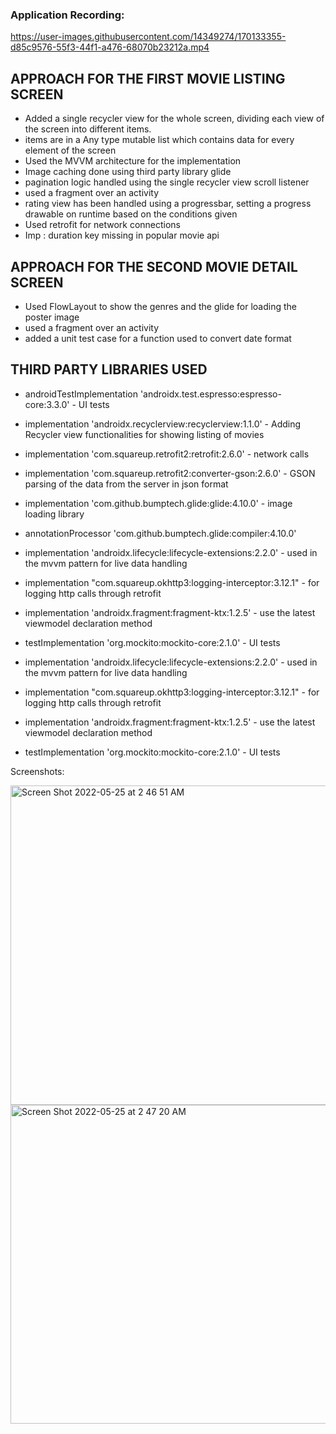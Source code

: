 
### Application Recording:

https://user-images.githubusercontent.com/14349274/170133355-d85c9576-55f3-44f1-a476-68070b23212a.mp4



## APPROACH FOR THE FIRST MOVIE LISTING SCREEN

* Added a single recycler view for the whole screen, dividing each view of the screen into different items.
* items are in a Any type mutable list which contains data for every element of the screen
* Used the MVVM architecture for the implementation
* Image caching done using third party library glide
* pagination logic handled using the single recycler view scroll listener
* used a fragment over an activity
* rating view has been handled using a progressbar, setting a progress drawable on runtime based on the conditions given
* Used retrofit for network connections
* Imp : duration key missing in popular movie api

## APPROACH FOR THE SECOND MOVIE DETAIL SCREEN

* Used FlowLayout to show the genres and the glide for loading the poster image
* used a fragment over an activity
* added a unit test case for a function used to convert date format

## THIRD PARTY LIBRARIES USED

* androidTestImplementation 'androidx.test.espresso:espresso-core:3.3.0' - UI tests
* implementation 'androidx.recyclerview:recyclerview:1.1.0' - Adding Recycler view functionalities for showing listing of movies

* implementation 'com.squareup.retrofit2:retrofit:2.6.0' - network calls
* implementation 'com.squareup.retrofit2:converter-gson:2.6.0' -  GSON parsing of the data from the server in json format

* implementation 'com.github.bumptech.glide:glide:4.10.0' - image loading library
* annotationProcessor 'com.github.bumptech.glide:compiler:4.10.0'

* implementation 'androidx.lifecycle:lifecycle-extensions:2.2.0' - used in the mvvm  pattern for live data handling
* implementation "com.squareup.okhttp3:logging-interceptor:3.12.1" -  for logging http calls through retrofit
* implementation 'androidx.fragment:fragment-ktx:1.2.5' -  use the latest viewmodel declaration method
* testImplementation 'org.mockito:mockito-core:2.1.0' - UI tests
* implementation 'androidx.lifecycle:lifecycle-extensions:2.2.0' - used in the mvvm  pattern for live data handling
* implementation "com.squareup.okhttp3:logging-interceptor:3.12.1" -  for logging http calls through retrofit
* implementation 'androidx.fragment:fragment-ktx:1.2.5' -  use the latest viewmodel declaration method
* testImplementation 'org.mockito:mockito-core:2.1.0' - UI tests


Screenshots:

<img width="511" alt="Screen Shot 2022-05-25 at 2 46 51 AM" src="https://user-images.githubusercontent.com/14349274/170136134-a8dc278b-1d88-4be8-a6fc-ba1f5d6421dc.png">

<img width="510" alt="Screen Shot 2022-05-25 at 2 47 20 AM" src="https://user-images.githubusercontent.com/14349274/170135787-d9eb3007-5e7a-456f-af5b-9daba91e2a69.png">








